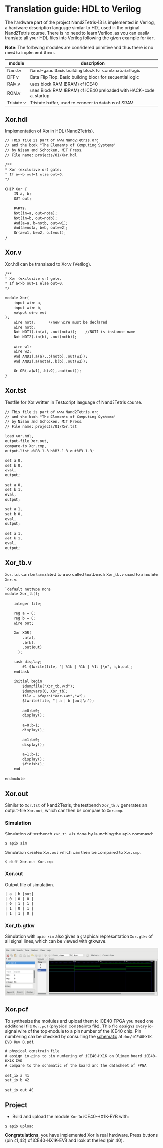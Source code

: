 
# Translation guide: HDL to Verilog

The hardware part of the project Nand2Tetris-13 is implemented in Verilog, a hardware description language similar to HDL used in the original Nand2Tetris course. There is no need to learn Verilog, as you can easily translate all your HDL-files into Verilog following the given example for `Xor`.

**Note:**
The following modules are considered primitive and thus there is no need to implement them.

|module|description|
|-|-|
|Nand.v|Nand-gate. Basic building block for combinatorial logic|
|DFF.v|Data Flip Flop. Basic building block for sequential logic|
|RAM.v|uses block RAM (BRAM) of iCE40|
|ROM.v|uses Block RAM (BRAM) of iCE40 preloaded with HACK-code at startup|
|Tristate.v|Tristate buffer, used to connect to databus of SRAM|



## Xor.hdl
Implementation of Xor in HDL (Nand2Tetris).
```
// This file is part of www.Nand2Tetris.org
// and the book "The Elements of Computing Systems"
// by Nisan and Schocken, MIT Press.
// File name: projects/01/Xor.hdl

/**
* Xor (exclusive or) gate:
* If a<>b out=1 else out=0.
*/

CHIP Xor {
	IN a, b;
	OUT out;

	PARTS:
	Not(in=a, out=nota);
	Not(in=b, out=notb);
	And(a=a, b=notb, out=w1);
	And(a=nota, b=b, out=w2);
	Or(a=w1, b=w2, out=out);
}
```

## Xor.v
Xor.hdl can be translated to Xor.v (Verilog).
```
/**
* Xor (exclusive or) gate:
* If a<>b out=1 else out=0.
*/

module Xor(
	input wire a,
	input wire b,
	output wire out
);
	wire nota;		//new wire must be declared
	wire notb;
	Not NOT1(.in(a), .out(nota));	 //NOT1 is instance name
	Not NOT2(.in(b), .out(notb));

	wire w1;
	wire w2;
	And AND1(.a(a),.b(notb),.out(w1));
	And AND2(.a(nota),.b(b),.out(w2));

	Or OR(.a(w1),.b(w2),.out(out));
}
```

## Xor.tst
Testfile for Xor written in Testscript language of Nand2Tetris course.
```
// This file is part of www.Nand2Tetris.org
// and the book "The Elements of Computing Systems"
// by Nisan and Schocken, MIT Press.
// File name: projects/01/Xor.tst

load Xor.hdl,
output-file Xor.out,
compare-to Xor.cmp,
output-list a%B3.1.3 b%B3.1.3 out%B3.1.3;

set a 0,
set b 0,
eval,
output;

set a 0,
set b 1,
eval,
output;

set a 1,
set b 0,
eval,
output;

set a 1,
set b 1,
eval,
output;
```
## Xor_tb.v
`Xor.tst` can be translated to a so called testbench `Xor_tb.v` used to simulate `Xor.v`.
```
`default_nettype none
module Xor_tb();

	integer file;

	reg a = 0;
	reg b = 0;
	wire out;

	Xor XOR(
	    .a(a),
		.b(b),
	    .out(out)
	  );

	task display;
    	#1 $fwrite(file, "| %1b | %1b | %1b |\n", a,b,out);
  	endtask

  	initial begin
  		$dumpfile("Xor_tb.vcd");
  		$dumpvars(0, Xor_tb);
		file = $fopen("Xor.out","w");
    	$fwrite(file, "| a | b |out|\n");

		a=0;b=0;
		display();

		a=0;b=1;
		display();

		a=1;b=0;
		display();

		a=1;b=1;
		display();
		$finish();
	end

endmodule
```
## Xor.out
Similar to `Xor.tst` of Nand2Tetris, the testbench `Xor_tb.v` generates an output-file `Xor.out`, which can then be compare to `Xor.cmp`.

### Simulation
Simulation of testbench `Xor_tb.v` is done by launching the apio command:
```
$ apio sim
```

Simulation creates `Xor.out` which can then be compared to `Xor.cmp`.
```
$ diff Xor.out Xor.cmp
```

### Xor.out
Output file of simulation.
```
| a | b |out|
| 0 | 0 | 0 |
| 0 | 1 | 1 |
| 1 | 0 | 1 |
| 1 | 1 | 0 |
```

### Xor_tb.gtkw
Simulation with `apio sim` also gives a graphical represantation `Xor.gtkw` of all signal lines, which can be viewed with gtkwave.

![](Xor.png)


## Xor.pcf
To synthesize the modules and upload them to iCE40-FPGA you need one additional file `Xor.pcf` (physical constraints file). This file assigns every io-signal wire of the top-module to a pin number of the iCE40 chip. Pin numbering can be checked by consulting the  [schematic](file://../../doc/iCE40HX1K-EVB_Rev_B.pdf) at `doc/iCE40HX1K-EVB_Rev_B.pdf`.

```
# physical constrain file
# assign io-pins to pin numbering of iCE40-HX1K on Olimex board iCE40-HX1K-EVB
# compare to the schematic of the board and the datasheet of FPGA

set_io a 41
set_io b 42

set_io out 40

```
## Project
* Build and upload  the module `Xor` to iCE40-HX1K-EVB with:
```
$ apio upload
```

**Congratulations**, you have implemented Xor in real hardware. Press buttons (pin 41,42) of iCE40-HX1K-EVB and look at the led (pin 40).
